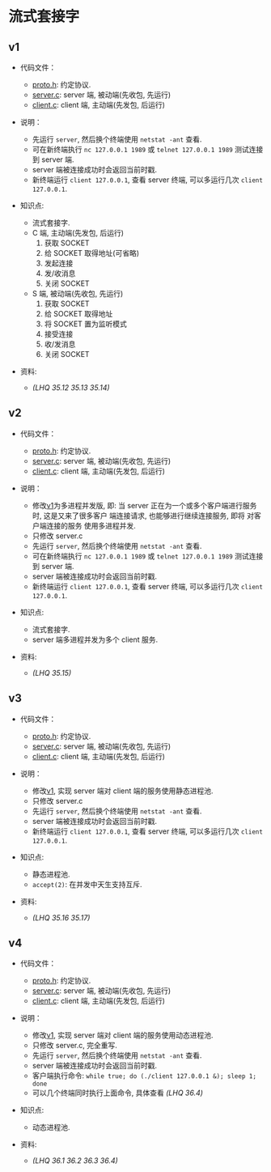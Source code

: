 # 流式套接字

## v1

- 代码文件：
  - [proto.h](./v1/proto.h): 约定协议.
  - [server.c](./v1/server.c): server 端, 被动端(先收包, 先运行)
  - [client.c](./v1/client.c): client 端, 主动端(先发包, 后运行)

- 说明：
  - 先运行 `server`, 然后换个终端使用 `netstat -ant` 查看.
  - 可在新终端执行 `nc 127.0.0.1 1989` 或 `telnet 127.0.0.1 1989` 测试连接到 server 端.
  - server 端被连接成功时会返回当前时戳.
  - 新终端运行 `client 127.0.0.1`, 查看 server 终端, 可以多运行几次 `client 127.0.0.1`.

- 知识点:
  - 流式套接字.
  - C 端, 主动端(先发包, 后运行)
    1. 获取 SOCKET
    2. 给 SOCKET 取得地址(可省略)
    3. 发起连接
    4. 发/收消息
    5. 关闭 SOCKET
  - S 端, 被动端(先收包, 先运行)
    1. 获取 SOCKET
    2. 给 SOCKET 取得地址
    3. 将 SOCKET 置为监听模式
    4. 接受连接
    5. 收/发消息
    6. 关闭 SOCKET

- 资料:
  - _(LHQ 35.12 35.13 35.14)_

## v2

- 代码文件：
  - [proto.h](./v2/proto.h): 约定协议.
  - [server.c](./v2/server.c): server 端, 被动端(先收包, 先运行)
  - [client.c](./v2/client.c): client 端, 主动端(先发包, 后运行)

- 说明：
  - 修改[v1](#v1)为多进程并发版, 即: 当 server 正在为一个或多个客户端进行服务时, 这是又来了很多客户
    端连接请求, 也能够进行继续连接服务, 即将 对客户端连接的服务 使用多进程并发.
  - 只修改 server.c
  - 先运行 `server`, 然后换个终端使用 `netstat -ant` 查看.
  - 可在新终端执行 `nc 127.0.0.1 1989` 或 `telnet 127.0.0.1 1989` 测试连接到 server 端.
  - server 端被连接成功时会返回当前时戳.
  - 新终端运行 `client 127.0.0.1`, 查看 server 终端, 可以多运行几次 `client 127.0.0.1`.

- 知识点:
  - 流式套接字.
  - server 端多进程并发为多个 client 服务.

- 资料:
  - _(LHQ 35.15)_

## v3

- 代码文件：
  - [proto.h](./v3/proto.h): 约定协议.
  - [server.c](./v3/server.c): server 端, 被动端(先收包, 先运行)
  - [client.c](./v3/client.c): client 端, 主动端(先发包, 后运行)

- 说明：
  - 修改[v1](#v1), 实现 server 端对 client 端的服务使用静态进程池.
  - 只修改 server.c
  - 先运行 `server`, 然后换个终端使用 `netstat -ant` 查看.
  - server 端被连接成功时会返回当前时戳.
  - 新终端运行 `client 127.0.0.1`, 查看 server 终端, 可以多运行几次 `client 127.0.0.1`.

- 知识点:
  - 静态进程池.
  - `accept(2)`: 在并发中天生支持互斥.

- 资料:
  - _(LHQ 35.16 35.17)_

## v4

- 代码文件：
  - [proto.h](./v4/proto.h): 约定协议.
  - [server.c](./v4/server.c): server 端, 被动端(先收包, 先运行)
  - [client.c](./v4/client.c): client 端, 主动端(先发包, 后运行)

- 说明：
  - 修改[v1](#v1), 实现 server 端对 client 端的服务使用动态进程池.
  - 只修改 server.c, 完全重写.
  - 先运行 `server`, 然后换个终端使用 `netstat -ant` 查看.
  - server 端被连接成功时会返回当前时戳.
  - 客户端执行命令: `while true; do (./client 127.0.0.1 &); sleep 1; done`
  - 可以几个终端同时执行上面命令, 具体查看 _(LHQ  36.4)_

- 知识点:
  - 动态进程池.

- 资料:
  - _(LHQ 36.1 36.2 36.3 36.4)_
